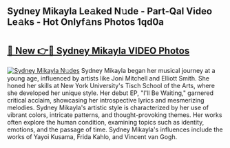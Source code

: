 ## Sydney Mikayla Le𝚊ked N𝚞de - Part-QaI Video Le𝚊ks - Hot Onlyf𝚊ns Photos 1qd0a

# <h2><a href="http://ac32982.deff.icu/?id=Sydney+Mikayla">🔗 New 👉🔴 Sydney Mikayla VIDEO Photos</a></h2>

[![Sydney Mikayla N𝚞des](https://i.imgur.com/rIISA9y.gif)](http://ac32982.deff.icu/?id=Sydney+Mikayla)
Sydney Mikayla began her musical journey at a young age, influenced by artists like Joni Mitchell and Elliott Smith. She honed her skills at New York University's Tisch School of the Arts, where she developed her unique style. Her debut EP, "I'll Be Waiting," garnered critical acclaim, showcasing her introspective lyrics and mesmerizing melodies. Sydney Mikayla's artistic style is characterized by her use of vibrant colors, intricate patterns, and thought-provoking themes. Her works often explore the human condition, examining topics such as identity, emotions, and the passage of time. Sydney Mikayla's influences include the works of Yayoi Kusama, Frida Kahlo, and Vincent van Gogh.
